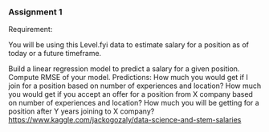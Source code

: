 ### Assignment 1


Requirement:

You will be using this Level.fyi data to estimate salary for a position as of today or a future timeframe. 

Build a linear regression model to predict a salary for a given position.
Compute RMSE of your model.
Predictions:
How much you would get if I join for a position based on number of experiences and location?
How much you would get if you accept an offer for a position from X company based on number of experiences and location?
How much you will be getting for a position after Y years joining to X company?
https://www.kaggle.com/jackogozaly/data-science-and-stem-salaries

